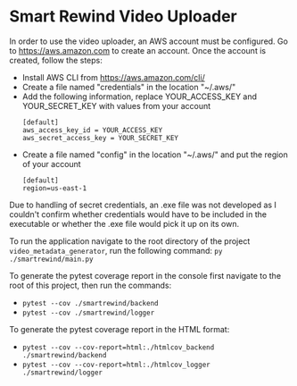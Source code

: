 # Smart Rewind Video Uploader

In order to use the video uploader, an AWS account must be configured. Go to https://aws.amazon.com to create an account.
Once the account is created, follow the steps:

- Install AWS CLI from https://aws.amazon.com/cli/
- Create a file named "credentials" in the location "~/.aws/"
- Add the following information, replace YOUR_ACCESS_KEY and YOUR_SECRET_KEY with values from your account
  ```
  [default]
  aws_access_key_id = YOUR_ACCESS_KEY
  aws_secret_access_key = YOUR_SECRET_KEY
  ```
- Create a file named "config" in the location "~/.aws/" and put the region of your account
  ```
  [default]
  region=us-east-1
  ```

Due to handling of secret credentials, an .exe file was not developed as I couldn't confirm whether credentials would have to be included in the executable or whether the .exe file would pick it up on its own.

To run the application navigate to the root directory of the project `video_metadata_generator`, run the following command:
`py ./smartrewind/main.py`

To generate the pytest coverage report in the console first navigate to the root of this project, then run the commands:

- `pytest --cov ./smartrewind/backend`
- `pytest --cov ./smartrewind/logger`

To generate the pytest coverage report in the HTML format:

- `pytest --cov --cov-report=html:./htmlcov_backend ./smartrewind/backend`
- `pytest --cov --cov-report=html:./htmlcov_logger ./smartrewind/logger`
